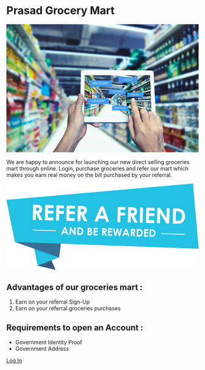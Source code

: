 # Prasad Grocery Mart
![](GettyImages-691117788-5ab9a1053418c60036b78d71-5abda7bf0e23d9003637f418.jpg) 

We are happy to announce for launching our new direct selling groceries mart through online. Login, purchase groceries and refer our mart which makes you earn real money on the bill purchased by your referral. 

![](https://github.com/prasadbobbilla/Prasad-Grocery-Mart/blob/master/refer.png)

## Advantages of our groceries mart :
 
 1. Earn on your referral Sign-Up
 2. Earn on your referral groceries purchases

## Requirements to open an Account :

- Government Identity Proof
- Government Address 

[Log In](https://github.com/prasadbobbilla/prasadbobbilla.github.io/blob/master/Login%20Page.png)
